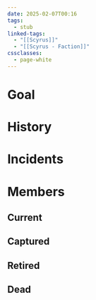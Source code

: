 ```yaml
---
date: 2025-02-07T00:16
tags:
  - stub
linked-tags:
  - "[[Scyrus]]"
  - "[[Scyrus - Faction]]"
cssclasses:
  - page-white
---
```

# Goal
# History
# Incidents
# Members
## Current
## Captured
## Retired
## Dead


